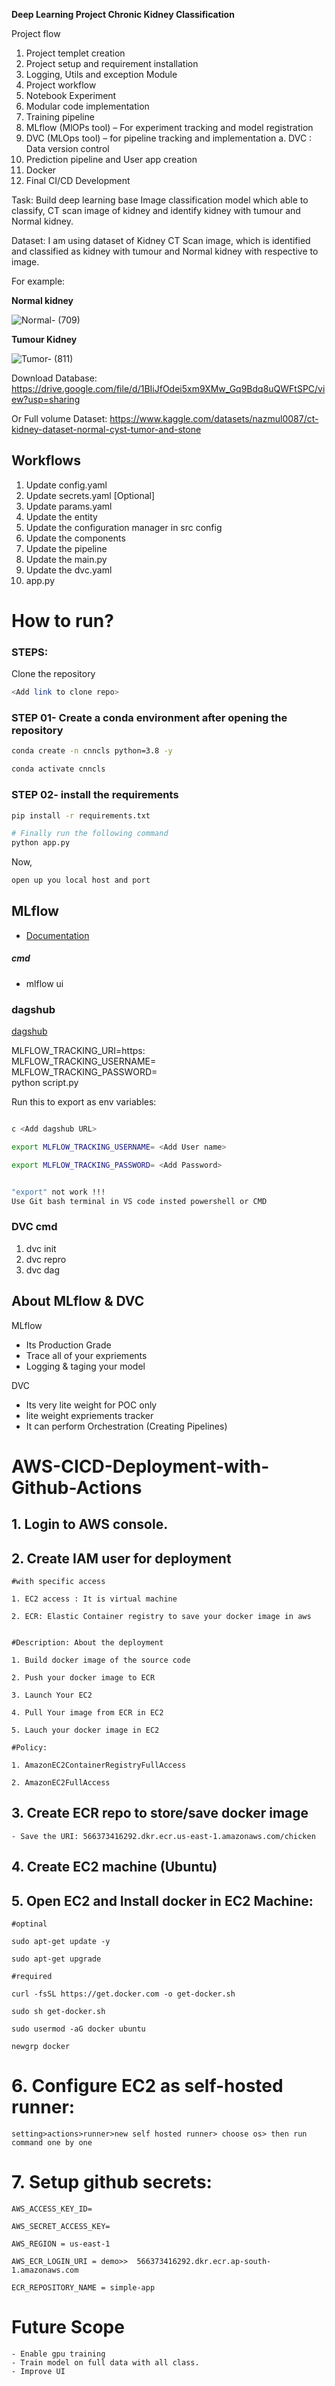 **Deep Learning Project Chronic Kidney Classification**

Project flow
1.	Project templet creation
2.	Project setup and requirement installation
3.	Logging, Utils and exception Module
4.	Project workflow
5.	Notebook Experiment
6.	Modular code implementation
7.	Training pipeline
8.	MLflow (MlOPs tool) – For experiment tracking and model registration
9.	DVC (MLOps tool) – for pipeline tracking  and implementation
a.	DVC : Data version control
10.	Prediction pipeline and User app creation
11.	Docker
12.	Final CI/CD Development
    
Task:
Build deep learning base Image classification model which able to classify, CT scan image of kidney and identify kidney with tumour and Normal kidney.

Dataset:
I am using dataset of Kidney CT Scan image, which is identified and classified as kidney with tumour and Normal kidney with respective to image.

For example:

**Normal kidney**

 ![Normal- (709)](https://github.com/ajitwankhede/DL-project-Chronic-kidney-Classification/assets/85306409/df0eb302-b340-4373-8770-c0b56d4c9e55)

 **Tumour Kidney**
 
![Tumor- (811)](https://github.com/ajitwankhede/DL-project-Chronic-kidney-Classification/assets/85306409/1b793724-0ae2-467d-9575-a73d56f14423)

Download Database: 
https://drive.google.com/file/d/1BIiJfOdei5xm9XMw_Gq9Bdq8uQWFtSPC/view?usp=sharing

Or
Full volume Dataset: https://www.kaggle.com/datasets/nazmul0087/ct-kidney-dataset-normal-cyst-tumor-and-stone



## Workflows

1. Update config.yaml
2. Update secrets.yaml [Optional]
3. Update params.yaml
4. Update the entity
5. Update the configuration manager in src config
6. Update the components
7. Update the pipeline 
8. Update the main.py
9. Update the dvc.yaml
10. app.py

# How to run?
### STEPS:

Clone the repository

```bash
<Add link to clone repo>
```
### STEP 01- Create a conda environment after opening the repository

```bash
conda create -n cnncls python=3.8 -y
```

```bash
conda activate cnncls
```


### STEP 02- install the requirements
```bash
pip install -r requirements.txt
```

```bash
# Finally run the following command
python app.py
```

Now,
```bash
open up you local host and port
```


## MLflow

- [Documentation](https://mlflow.org/docs/latest/index.html)


##### cmd
- mlflow ui

### dagshub
[dagshub](https://dagshub.com/)

MLFLOW_TRACKING_URI=https: <Add dagshub URL> \
MLFLOW_TRACKING_USERNAME= <Add User name> \
MLFLOW_TRACKING_PASSWORD= <Add Password> \
python script.py

Run this to export as env variables:

```bash

c <Add dagshub URL>

export MLFLOW_TRACKING_USERNAME= <Add User name>

export MLFLOW_TRACKING_PASSWORD= <Add Password>

```


```bash

"export" not work !!!
Use Git bash terminal in VS code insted powershell or CMD

```

### DVC cmd

1. dvc init
2. dvc repro
3. dvc dag


## About MLflow & DVC

MLflow

 - Its Production Grade
 - Trace all of your expriements
 - Logging & taging your model


DVC 

 - Its very lite weight for POC only
 - lite weight expriements tracker
 - It can perform Orchestration (Creating Pipelines)



# AWS-CICD-Deployment-with-Github-Actions

## 1. Login to AWS console.

## 2. Create IAM user for deployment

	#with specific access

	1. EC2 access : It is virtual machine

	2. ECR: Elastic Container registry to save your docker image in aws


	#Description: About the deployment

	1. Build docker image of the source code

	2. Push your docker image to ECR

	3. Launch Your EC2 

	4. Pull Your image from ECR in EC2

	5. Lauch your docker image in EC2

	#Policy:

	1. AmazonEC2ContainerRegistryFullAccess

	2. AmazonEC2FullAccess

	
## 3. Create ECR repo to store/save docker image
    - Save the URI: 566373416292.dkr.ecr.us-east-1.amazonaws.com/chicken

	
## 4. Create EC2 machine (Ubuntu) 

## 5. Open EC2 and Install docker in EC2 Machine:
	
	
	#optinal

	sudo apt-get update -y

	sudo apt-get upgrade
	
	#required

	curl -fsSL https://get.docker.com -o get-docker.sh

	sudo sh get-docker.sh

	sudo usermod -aG docker ubuntu

	newgrp docker
	
# 6. Configure EC2 as self-hosted runner:
    setting>actions>runner>new self hosted runner> choose os> then run command one by one


# 7. Setup github secrets:

    AWS_ACCESS_KEY_ID=

    AWS_SECRET_ACCESS_KEY=

    AWS_REGION = us-east-1

    AWS_ECR_LOGIN_URI = demo>>  566373416292.dkr.ecr.ap-south-1.amazonaws.com

    ECR_REPOSITORY_NAME = simple-app

# Future Scope
	- Enable gpu training
	- Train model on full data with all class.
	- Improve UI
